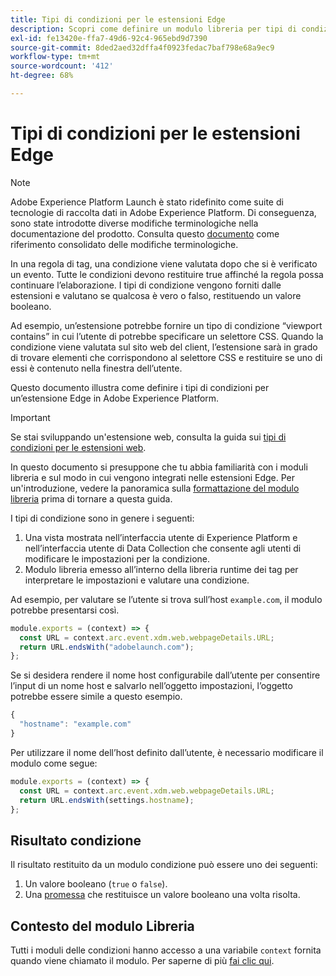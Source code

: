 ```yaml
---
title: Tipi di condizioni per le estensioni Edge
description: Scopri come definire un modulo libreria per tipi di condizione per un’estensione Edge in Adobe Experience Platform.
exl-id: fe13420e-ffa7-49d6-92c4-965ebd9d7390
source-git-commit: 8ded2aed32dffa4f0923fedac7baf798e68a9ec9
workflow-type: tm+mt
source-wordcount: '412'
ht-degree: 68%

---
```


# Tipi di condizioni per le estensioni Edge

>[!NOTE]
>
> Adobe Experience Platform Launch è stato ridefinito come suite di tecnologie di raccolta dati in Adobe Experience Platform. Di conseguenza, sono state introdotte diverse modifiche terminologiche nella documentazione del prodotto. Consulta questo [documento](../../term-updates.md) come riferimento consolidato delle modifiche terminologiche.

In una regola di tag, una condizione viene valutata dopo che si è verificato un evento. Tutte le condizioni devono restituire true affinché la regola possa continuare l’elaborazione. I tipi di condizione vengono forniti dalle estensioni e valutano se qualcosa è vero o falso, restituendo un valore booleano.

Ad esempio, un’estensione potrebbe fornire un tipo di condizione “viewport contains” in cui l’utente di potrebbe specificare un selettore CSS. Quando la condizione viene valutata sul sito web del client, l’estensione sarà in grado di trovare elementi che corrispondono al selettore CSS e restituire se uno di essi è contenuto nella finestra dell’utente.

Questo documento illustra come definire i tipi di condizioni per un’estensione Edge in Adobe Experience Platform.

>[!IMPORTANT]
>
>Se stai sviluppando un&#39;estensione web, consulta la guida sui [tipi di condizioni per le estensioni web](../web/condition-types.md).
>
>In questo documento si presuppone che tu abbia familiarità con i moduli libreria e sul modo in cui vengono integrati nelle estensioni Edge. Per un&#39;introduzione, vedere la panoramica sulla [formattazione del modulo libreria](./format.md) prima di tornare a questa guida.

I tipi di condizione sono in genere i seguenti:

1. Una vista mostrata nell’interfaccia utente di Experience Platform e nell’interfaccia utente di Data Collection che consente agli utenti di modificare le impostazioni per la condizione.
2. Modulo libreria emesso all’interno della libreria runtime dei tag per interpretare le impostazioni e valutare una condizione.

Ad esempio, per valutare se l’utente si trova sull’host `example.com`, il modulo potrebbe presentarsi così.

```js
module.exports = (context) => {
  const URL = context.arc.event.xdm.web.webpageDetails.URL;
  return URL.endsWith("adobelaunch.com");
};
```

Se si desidera rendere il nome host configurabile dall’utente per consentire l’input di un nome host e salvarlo nell’oggetto impostazioni, l’oggetto potrebbe essere simile a questo esempio.

```js
{
  "hostname": "example.com"
}
```

Per utilizzare il nome dell’host definito dall’utente, è necessario modificare il modulo come segue:

```js
module.exports = (context) => {
  const URL = context.arc.event.xdm.web.webpageDetails.URL;
  return URL.endsWith(settings.hostname);
};
```

## Risultato condizione

Il risultato restituito da un modulo condizione può essere uno dei seguenti:

1. Un valore booleano (`true` o `false`).
1. Una [promessa](https://developer.mozilla.org/en-US/docs/Web/JavaScript/Reference/Global_Objects/Promise) che restituisce un valore booleano una volta risolta.

## Contesto del modulo Libreria

Tutti i moduli delle condizioni hanno accesso a una variabile `context` fornita quando viene chiamato il modulo. Per saperne di più [fai clic qui](./context.md).

